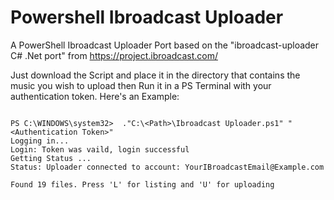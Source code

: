 # Powershell Ibroadcast Uploader
A PowerShell Ibroadcast Uploader Port based on the "ibroadcast-uploader C# .Net port" from https://project.ibroadcast.com/

Just download the Script and place it in the directory that contains the music you wish to upload then Run it in a PS Terminal with your authentication token. Here's an Example:

```

PS C:\WINDOWS\system32>  ."C:\<Path>\Ibroadcast Uploader.ps1" "<Authentication Token>"
Logging in...
Login: Token was vaild, login successful
Getting Status ...
Status: Uploader connected to account: YourIBroadcastEmail@Example.com

Found 19 files. Press 'L' for listing and 'U' for uploading

```
